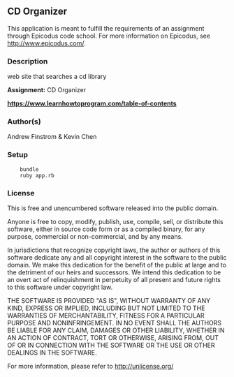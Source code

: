 ## CD Organizer ##

This application is meant to fulfill the requirements of an assignment through Epicodus code school. For more information on Epicodus, see <http://www.epicodus.com/>.

### Description ###

web site that searches a cd library

**Assignment:** CD Organizer

**<https://www.learnhowtoprogram.com/table-of-contents>**

### Author(s) ###

Andrew Finstrom & Kevin Chen

### Setup ###
```
    bundle
    ruby app.rb
```

### License ###
This is free and unencumbered software released into the public domain.

Anyone is free to copy, modify, publish, use, compile, sell, or
distribute this software, either in source code form or as a compiled
binary, for any purpose, commercial or non-commercial, and by any
means.

In jurisdictions that recognize copyright laws, the author or authors
of this software dedicate any and all copyright interest in the
software to the public domain. We make this dedication for the benefit
of the public at large and to the detriment of our heirs and
successors. We intend this dedication to be an overt act of
relinquishment in perpetuity of all present and future rights to this
software under copyright law.

THE SOFTWARE IS PROVIDED "AS IS", WITHOUT WARRANTY OF ANY KIND,
EXPRESS OR IMPLIED, INCLUDING BUT NOT LIMITED TO THE WARRANTIES OF
MERCHANTABILITY, FITNESS FOR A PARTICULAR PURPOSE AND NONINFRINGEMENT.
IN NO EVENT SHALL THE AUTHORS BE LIABLE FOR ANY CLAIM, DAMAGES OR
OTHER LIABILITY, WHETHER IN AN ACTION OF CONTRACT, TORT OR OTHERWISE,
ARISING FROM, OUT OF OR IN CONNECTION WITH THE SOFTWARE OR THE USE OR
OTHER DEALINGS IN THE SOFTWARE.

For more information, please refer to <http://unlicense.org/>

